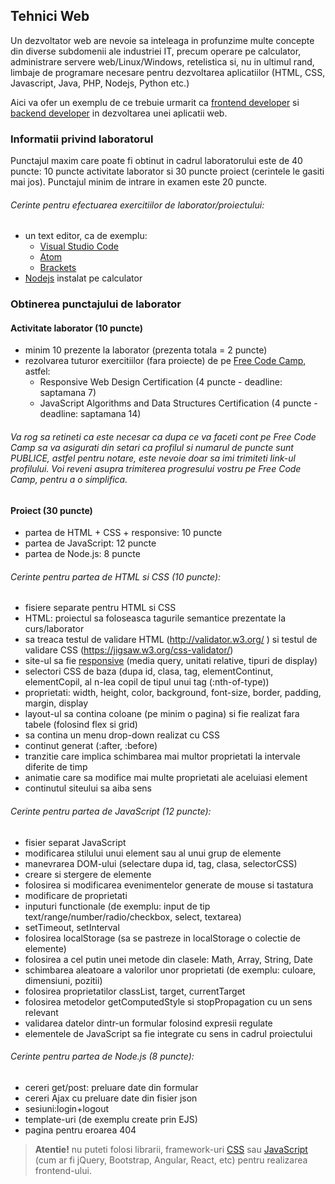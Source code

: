 ## Tehnici Web

Un dezvoltator web are nevoie sa inteleaga in profunzime multe concepte din diverse subdomenii ale industriei IT, precum operare pe calculator, administrare servere web/Linux/Windows, retelistica si, nu in ultimul rand, limbaje de programare necesare pentru dezvoltarea aplicatiilor (HTML, CSS, Javascript, Java, PHP, Nodejs, Python etc.)

Aici va ofer un exemplu de ce trebuie urmarit ca [frontend developer](https://frontendchecklist.io/) si [backend developer](https://www.freecodecamp.org/news/have-an-idea-want-to-build-a-product-from-scratch-heres-a-checklist-of-things-you-should-go-through-in-your-backend-software-architecture) in dezvoltarea unei aplicatii web.

### Informatii privind laboratorul

Punctajul maxim care poate fi obtinut in cadrul laboratorului este de 40 puncte: 10 puncte activitate laborator si 30 puncte proiect (cerintele le gasiti mai jos). Punctajul minim de intrare in examen este 20 puncte.

###### Cerinte pentru efectuarea exercitiilor de laborator/proiectului:

* un text editor, ca de exemplu:
  * [Visual Studio Code](https://code.visualstudio.com/Download)
  * [Atom](https://atom.io/)
  * [Brackets](http://brackets.io/)
* [Nodejs](https://nodejs.org/en/) instalat pe calculator

### Obtinerea punctajului de laborator

#### Activitate laborator (10 puncte)

* minim 10 prezente la laborator (prezenta totala = 2 puncte)
* rezolvarea tuturor exercitiilor (fara proiecte) de pe [Free Code Camp](https://www.freecodecamp.org/learn), astfel:
  * Responsive Web Design Certification (4 puncte - deadline: saptamana 7)
  * JavaScript Algorithms and Data Structures Certification (4 puncte - deadline: saptamana 14)
 
###### Va rog sa retineti ca este necesar ca dupa ce va faceti cont pe Free Code Camp sa va asigurati din setari ca profilul si numarul de puncte sunt PUBLICE, astfel pentru notare, este nevoie doar sa imi trimiteti link-ul profilului. Voi reveni asupra trimiterea progresului vostru pe Free Code Camp, pentru a o simplifica.

#### Proiect (30 puncte)

* partea de HTML + CSS + responsive:  10 puncte
* partea de JavaScript: 12 puncte
* partea de Node.js: 8 puncte

###### Cerinte pentru partea de HTML si CSS (10 puncte):

* fisiere separate pentru HTML si CSS
* HTML: proiectul sa foloseasca tagurile semantice prezentate la curs/laborator
* sa treaca testul de validare HTML (http://validator.w3.org/ ) si testul de validare CSS (https://jigsaw.w3.org/css-validator/)
* site-ul sa fie [responsive](http://css-tricks.com/snippets/css/media-queries-for-standard-devices/) (media query, unitati relative, tipuri de display)
* selectori CSS de baza (dupa id, clasa, tag, elementContinut, elementCopil, al n-lea copil de tipul unui tag (:nth-of-type))
* proprietati: width, height, color, background, font-size, border, padding, margin, display
* layout-ul sa contina coloane (pe minim o pagina) si fie realizat fara tabele (folosind flex si grid)
* sa contina un menu drop-down realizat cu CSS
* continut generat (:after, :before)
* tranzitie care implica schimbarea mai multor proprietati la intervale diferite de timp
* animatie care sa modifice mai multe proprietati ale aceluiasi element
* continutul siteului sa aiba sens

###### Cerinte pentru partea de JavaScript (12 puncte):

* fisier separat JavaScript
* modificarea stilului unui element sau al unui grup de elemente
* manevrarea DOM-ului (selectare dupa id, tag, clasa, selectorCSS)
* creare si stergere de elemente
* folosirea si modificarea evenimentelor generate de mouse si tastatura
* modificare de proprietati
* inputuri functionale (de exemplu: input de tip text/range/number/radio/checkbox, select, textarea)
* setTimeout, setInterval
* folosirea localStorage (sa se pastreze in localStorage o colectie de elemente)
* folosirea a cel putin unei metode din clasele: Math, Array, String, Date
* schimbarea aleatoare a valorilor unor proprietati (de exemplu: culoare, dimensiuni, pozitii)
* folosirea proprietatilor classList, target, currentTarget
* folosirea metodelor getComputedStyle si stopPropagation cu un sens relevant
* validarea datelor dintr-un formular folosind expresii regulate
* elementele de JavaScript sa fie integrate cu sens in cadrul proiectului 

###### Cerinte pentru partea de Node.js (8 puncte):

* cereri get/post: preluare date din formular
* cereri Ajax cu preluare date din fisier json
* sesiuni:login+logout
* template-uri (de exemplu create prin EJS)
* pagina pentru eroarea 404


> **Atentie!** nu puteti folosi librarii, framework-uri [CSS](https://en.wikipedia.org/wiki/CSS_framework) sau [JavaScript](https://en.wikipedia.org/wiki/JavaScript_framework) (cum ar fi jQuery, Bootstrap, Angular, React, etc) pentru realizarea frontend-ului.
 
